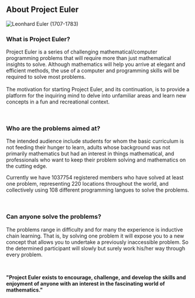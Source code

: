 <div id="content">

<div id="about_page">
<h2>About Project Euler</h2>
<img src="images/clipart/euler_portrait.png" alt="Leonhard Euler (1707-1783)" class="float_right padding">
<h3>What is Project Euler?</h3>
<p>Project Euler is a series of challenging mathematical/computer programming problems that will require more than just mathematical insights to solve. Although mathematics will help you arrive at elegant and efficient methods, the use of a computer and programming skills will be required to solve most problems.<br><br>
The motivation for starting Project Euler, and its continuation, is to provide a platform for the inquiring mind to delve into unfamiliar areas and learn new concepts in a fun and recreational context.</p>
<br>
<h3>Who are the problems aimed at?</h3>
<p>The intended audience include students for whom the basic curriculum is not feeding their hunger to learn, adults whose background was not primarily mathematics but had an interest in things mathematical, and professionals who want to keep their problem solving and mathematics on the cutting edge.</p>
<p>Currently we have
1037754 registered members who have solved at least one problem, representing 220 locations throughout the world, and collectively using 108 different programming langues to solve the problems.</p>
<br>
<h3>Can anyone solve the problems?</h3>
<p>The problems range in difficulty and for many the experience is inductive chain learning. That is, by solving one problem it will expose you to a new concept that allows you to undertake a previously inaccessible problem. So the determined participant will slowly but surely work his/her way through every problem.</p>
<br>
<strong><p id="tagline">"Project Euler exists to encourage, challenge, and develop the skills and enjoyment of anyone with an interest in the fascinating world of mathematics."</p></strong>
